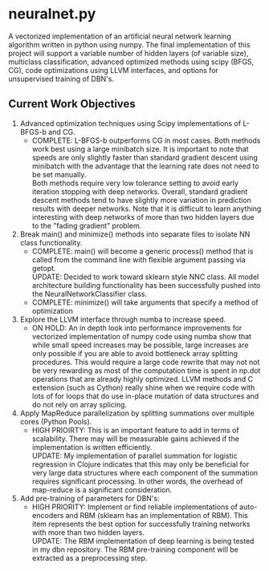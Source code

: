 # neuralnet.py

A vectorized implementation of an artificial neural network learning algorithm written in python using numpy.  The final implementation of this project will support a variable number of hidden layers (of variable size), multiclass classification, advanced optimized methods using scipy (BFGS, CG), code optimizations using LLVM interfaces, and options for unsupervised training of DBN's.

## Current Work Objectives
<ol>
<li>Advanced optimization techniques using Scipy implementations of L-BFGS-b and CG.
	<ul>
		<li>COMPLETE: L-BFGS-b outperforms CG in most cases.  Both methods work best using a large minibatch size.
		It is important to note that speeds are only slightly faster than standard gradient descent using minibatch with
		the advantage that the learning rate does not need to be set manually. <br>
		Both methods require very low tolerance setting to avoid early iteration stopping with deep networks.  Overall,
		standard gradient descent methods tend to have slightly more variation in prediction results with deeper networks. Note that it is difficult to learn anything interesting with deep networks of more than two hidden layers due to the "fading gradient" problem.</li>
	</ul>
</li>
<li>Break main() and minimize() methods into separate files to isolate NN class functionality.
  <ul>
	  <li>COMPLETE: main() will become a generic process() method that is called from the command line with flexible argument passing via getopt. <br>UPDATE: Decided to work toward sklearn style NNC class. All model architecture building functionality has been successfully pushed into the NeuralNetworkClassifier class. </li>
	  <li>COMPLETE: minimize() will take arguments that specify a method of optimization</li>
  </ul>
</li>
<li>Explore the LLVM interface through numba to increase speed.
	<ul><li>ON HOLD: An in depth look into performance improvements for vectorized implementation of numpy code
	using numba show that while small speed increases may be possible, large increases are only possible if you
	are able to avoid bottleneck array splitting procedures.  This would require a large code rewrite that may not
	not be very rewarding as most of the computation time is spent in np.dot operations that are already highly
	optimized.  LLVM methods and C extension (such as Cython) really shine when we require code with lots of for
	loops that do use in-place mutation of data structures and do not rely on array splicing.</li></ul>
</li>
<li>Apply MapReduce parallelization by splitting summations over multiple cores (Python Pools).
	<ul><li>HIGH PRIOIRTY: This is an important feature to add in terms of scalability.  There may will be measurable
	gains achieved if the implementation is written efficiently. <br>UPDATE: My implementation of parallel summation for
	logistic regression in Clojure indicates that this may only be beneficial for very large data structures where each
	component of the summation requires significant processing.  In other words, the overhead of map-reduce is
	a significant consideration.</li></ul>
</li>
<li>Add pre-training of parameters for DBN's:
  <ul>
    <li>HIGH PRIORITY: Implement or find reliable implementations of auto-encoders and RBM (sklearn has an implementation of RBM).  This item represents the best option for successfully training networks with more than two hidden layers.
    <br>UPDATE: The RBM implementation of deep learning is being tested in my dbn repository.  The RBM pre-training
    component will be extracted as a preprocessing step.</li>
  </ul>
</li>
